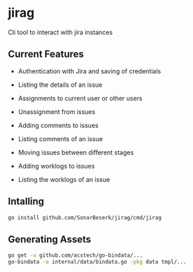 # jirag

Cli tool to interact with jira instances

## Current Features

* Authentication with Jira and saving of credentials

* Listing the details of an issue

* Assignments to current user or other users

* Unassignment from issues

* Adding comments to issues

* Listing comments of an issue

* Moving issues between different stages

* Adding worklogs to issues

* Listing the worklogs of an issue

## Intalling

```bash
go install github.com/SonarBeserk/jirag/cmd/jirag
```

## Generating Assets

```bash
go get -u github.com/acstech/go-bindata/...
go-bindata -o internal/data/bindata.go -pkg data tmpl/...
```
